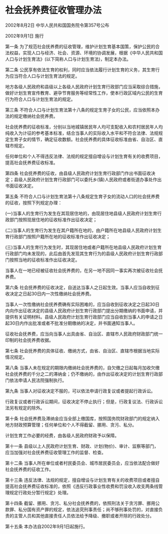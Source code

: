 # 社会抚养费征收管理办法

2002年8月2日 中华人民共和国国务院令第357号公布

2002年9月1日 施行



第一条 为了规范社会抚养费的征收管理，维护计划生育基本国策，保护公民的合法权益，实现人口与经济、社会、资源、环境的协调发展，根据《中华人民共和国人口与计划生育法》(以下简称人口与计划生育法)，制定本办法。

第二条 公民享有依法生育的权利，同时应当依法履行计划生育的义务，其生育行为应当符合人口与计划生育法的规定。

地方各级人民政府和县级以上各级人民政府计划生育行政部门应当采取综合措施，做好计划生育宣传教育、避孕节育服务等经常性工作，使本行政区域内公民的生育行为符合人口与计划生育法的规定。

第三条 不符合人口与计划生育法第十八条的规定生育子女的公民，应当依照本办法的规定缴纳社会抚养费。

社会抚养费的征收标准，分别以当地城镇居民年人均可支配收入和农村居民年人均纯收入为计征的参考基本标准，结合当事人的实际收入水平和不符合法律、法规规定生育子女的情节，确定征收数额。社会抚养费的具体征收标准由省、自治区、直辖市规定。

任何单位和个人不得违反法律、法规的规定擅自增设与计划生育有关的收费项目，提高社会抚养费征收标准。

第四条 社会抚养费的征收，由县级人民政府计划生育行政部门作出书面征收决定；县级人民政府计划生育行政部门可以委托乡(镇)人民政府或者街道办事处作出书面征收决定。

第五条 不符合人口与计划生育法第十八条规定生育子女的流动人口的社会抚养费的征收，按照下列规定办理：

(一)当事人的生育行为发生在其现居住地的，由现居住地县级人民政府计划生育行政部门按照现居住地的征收标准作出征收决定；

(二)当事人的生育行为发生在其户籍所在地的，由户籍所在地县级人民政府计划生育行政部门按照户籍所在地的征收标准作出征收决定；

(三)当事人的生育行为发生时，其现居住地或者户籍所在地县级人民政府计划生育行政部门均未发现的，此后由首先发现其生育行为的县级人民政府计划生育行政部门按照当地的征收标准作出征收决定。

当事人在一地已经被征收社会抚养费的，在另一地不因同一事实再次被征收社会抚养费。

第六条 社会抚养费的征收决定，自送达当事人之日起生效。当事人应当自收到征收决定之日起30日内一次性缴纳社会抚养费。

当事人一次性缴纳社会抚养费确有实际困难的，应当自收到征收决定之日起30日内向作出征收决定的县级人民政府计划生育行政部门提出分期缴纳的书面申请，并提供有关证明材料。县级人民政府计划生育行政部门应当自收到当事人的申请之日起30日内作出批准或者不批准分期缴纳的决定，并书面通知当事人。

征收社会抚养费，应当向当事人出具由省、自治区、直辖市人民政府财政部门统一印制的社会抚养费收据。

第七条 社会抚养费的具体征收、缴纳方式，由省、自治区、直辖市根据当地实际情况规定。

第八条 当事人未在规定的期限内缴纳社会抚养费的，自欠缴之日起每月加收欠缴社会抚养费的千分之二的滞纳金；仍不缴纳的，由作出征收决定的计划生育行政部门依法申请人民法院强制执行。

第九条 当事人对征收决定不服的，可以依法申请行政复议或者提起行政诉讼。

行政复议或者行政诉讼期间，征收决定不停止执行；但是，行政复议法、行政诉讼法另有规定的除外。

第十条 社会抚养费及滞纳金应当全部上缴国库，按照国务院财政部门的规定纳入地方财政预算管理；任何单位和个人不得截留、挪用、贪污、私分。

计划生育工作必要的经费，由各级人民政府财政予以保障。

第十一条 县级以上人民政府计划生育、财政、计划(物价)、审计、监察等部门，应当加强对社会抚养费征收管理工作的监督、检查。

第十二条 当事人所在单位或者村民委员会、城市居民委员会，应当依法配合做好社会抚养费的征收工作。

第十三条 违反法律、法规的规定，擅自增设与计划生育有关的收费项目或者擅自提高社会抚养费征收标准的，依照《违反行政事业性收费和罚没收入收支两条线管理规定行政处分暂行规定》处理。

第十四条 截留、挪用、贪污、私分社会抚养费的，依照刑法关于贪污罪、挪用公款罪、私分国有资产罪的规定，依法追究刑事责任；尚不够刑事处罚的，对直接负责的主管人员和其他直接责任人员依法给予降级、撤职或者开除的行政处分。

第十五条 本办法自2002年9月1日起施行。